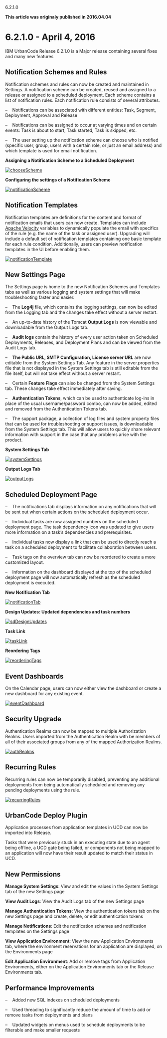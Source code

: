 





6.2.1.0

**This article was originaly published in 2016.04.04**


6.2.1.0 - April 4, 2016
=======================




IBM UrbanCode Release 6.2.1.0 is a Major release containing several fixes and many new features

Notification Schemes and Rules
------------------------------


Notification schemes and rules can now be created and maintained in Settings. A notification scheme can be created, reused and assigned to a release or assigned to a scheduled deployment. Each scheme contains a list of notification rules. Each notification rule consists of several attributes.  

–    Notifications can be associated with different entities: Task, Segment, Deployment, Approval and Release  

–    Notifications can be assigned to occur at varying times and on certain events: Task is about to start, Task started, Task is skipped, etc.  

–    The user setting up the notification scheme can choose who is notified (specific user, group, users with a certain role, or just an email address) and which template is used for email notification.


**Assigning a Notification Scheme to a Scheduled Deployment**  

[![chooseScheme](choosescheme.png)](choosescheme.png)


**Configuring the settings of a Notification Scheme**  

[![notificationScheme](notificationscheme.png)](notificationscheme.png)


Notification Templates
----------------------


Notification templates are definitions for the content and format of notification emails that users can now create. Templates can include [Apache Velocity](http://velocity.apache.org/engine/) variables to dynamically populate the email with specifics of the rule (e.g. the name of the task or assigned user). Upgrading will include a default set of notification templates containing one basic template for each rule condition. Additionally, users can preview notification templates in the UI before enabling them.


[![notificationTemplate](notificationtemplate.png)](notificationtemplate.png)


New Settings Page
-----------------


The Settings page is home to the new Notification Schemes and Templates tabs as well as various logging and system settings that will make troubleshooting faster and easier.  

–    The **Log4j** file, which contains the logging settings, can now be edited from the Logging tab and the changes take effect without a server restart.  

–    An up-to-date history of the Tomcat **Output Logs** is now viewable and downloadable from the Output Logs tab.  

–    **Audit logs** contain the history of every user action taken on Scheduled Deployments, Releases, and Deployment Plans and can be viewed from the Audit Logs tab.  

–    **The Public URL, SMTP Configuration, License server URL** are now editable from the System Settings Tab. Any feature in the server.properties file that is not displayed in the System Settings tab is still editable from the file itself, but will not take effect without a server restart.  

–    Certain **Feature Flags** can also be changed from the System Settings tab. These changes take effect immediately after saving.  

–    **Authentication Tokens**, which can be used to authenticate log-ins in place of the usual username/password combo, can now be added, edited and removed from the Authentication Tokens tab.  

–    The support package, a collection of log files and system property files that can be used for troubleshooting or support issues, is downloadable from the System Settings tab. This will allow users to quickly share relevant information with support in the case that any problems arise with the product.


**System Settings Tab**  

[![systemSettings](systemsettings.png)](systemsettings.png)


**Output Logs Tab**  

[![outputLogs](outputlogs.png)](outputlogs.png)


Scheduled Deployment Page
-------------------------


–    The notifications tab displays information on any notifications that will be sent out when certain actions on the scheduled deployment occur.  

–    Individual tasks are now assigned numbers on the scheduled deployment page. The task dependency icon was updated to give users more information on a task’s dependencies and prerequisites.  

–    Individual tasks now display a link that can be used to directly reach a task on a scheduled deployment to facilitate collaboration between users.  

–    Task tags on the overview tab can now be reordered to create a more customized layout.  

–    Information on the dashboard displayed at the top of the scheduled deployment page will now automatically refresh as the scheduled deployment is executed.


**New Notification Tab**  

[![notificationTab](notificationtab.png)](notificationtab.png)


**Design Updates: Updated dependencies and task numbers**  

[![sdDesignUpdates](sddesignupdates.png)](sddesignupdates.png)


**Task Link**  

[![taskLink](tasklink.png)](tasklink.png)


**Reordering Tags**  

[![reorderingTags](reorderingtags.png)](reorderingtags.png)


Event Dashboards
----------------


On the Calendar page, users can now either view the dashboard or create a new dashboard for any existing event.


[![eventDashboard](eventdashboard.png)](eventdashboard.png)


Security Upgrade
----------------


Authentication Realms can now be mapped to multiple Authorization Realms. Users imported from the Authentication Realm with be members of all of their associated groups from any of the mapped Authorization Realms.


[![authRealms](authrealms.png)](authrealms.png)


Recurring Rules
---------------


Recurring rules can now be temporarily disabled, preventing any additional deployments from being automatically scheduled and removing any pending deployments using the rule.


[![recurringRules](recurringrules.png)](recurringrules.png)


UrbanCode Deploy Plugin
-----------------------


Application processes from application templates in UCD can now be imported into Release.  

Tasks that were previously stuck in an executing state due to an agent being offline, a UCD gate being failed, or components not being mapped to an application will now have their result updated to match their status in UCD.


New Permissions
---------------


**Manage System Settings**: View and edit the values in the System Settings tab of the new Settings page  

**View Audit Logs**: View the Audit Logs tab of the new Settings page  

**Manage Authentication Tokens**: View the authentication tokens tab on the new Settings page and create, delete, or edit authentication tokens  

**Manage Notifications**: Edit the notification schemes and notification templates on the Settings page  

**View Application Environment**: View the new Application Environments tab, where the environment reservations for an application are displayed, on the Environments page  

**Edit Application Environment**: Add or remove tags from Application Environments, either on the Application Environments tab or the Release Environments tab.


Performance Improvements
------------------------


–    Added new SQL indexes on scheduled deployments  

–    Used threading to significantly reduce the amount of time to add or remove tasks from deployments and plans  

–    Updated widgets on menus used to schedule deployments to be filterable and make smaller requests







